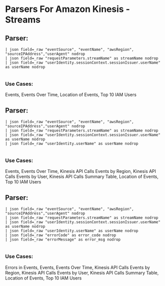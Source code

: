 # Parsers For Amazon Kinesis - Streams

## Parser:
```
| json field=_raw "eventSource", "eventName", "awsRegion", "sourceIPAddress","userAgent" nodrop
| json field=_raw "requestParameters.streamName" as streamName nodrop
| json field=_raw "userIdentity.sessionContext.sessionIssuer.userName" as userName nodrop
 
```
### Use Cases:
Events, Events Over Time, Location of Events, Top 10 IAM Users



## Parser:
```
| json field=_raw "eventSource", "eventName", "awsRegion", "sourceIPAddress","userAgent" nodrop
| json field=_raw "requestParameters.streamName" as streamName nodrop
| json field=_raw "userIdentity.sessionContext.sessionIssuer.userName" as userName nodrop
| json field=_raw "userIdentity.userName" as userName nodrop
 
```
### Use Cases:
Events, Events Over Time, Kinesis API Calls Events by Region, Kinesis API Calls Events by User, Kinesis API Calls Summary Table, Location of Events, Top 10 IAM Users



## Parser:
```
| json field=_raw "eventSource", "eventName", "awsRegion", "sourceIPAddress","userAgent" nodrop
| json field=_raw "requestParameters.streamName" as streamName nodrop
| json field=_raw "userIdentity.sessionContext.sessionIssuer.userName" as userName nodrop
| json field=_raw "userIdentity.userName" as userName nodrop
| json field=_raw "errorCode" as error_code nodrop
| json field=_raw "errorMessage" as error_msg nodrop
 
```
### Use Cases:
Errors in Events, Events, Events Over Time, Kinesis API Calls Events by Region, Kinesis API Calls Events by User, Kinesis API Calls Summary Table, Location of Events, Top 10 IAM Users


